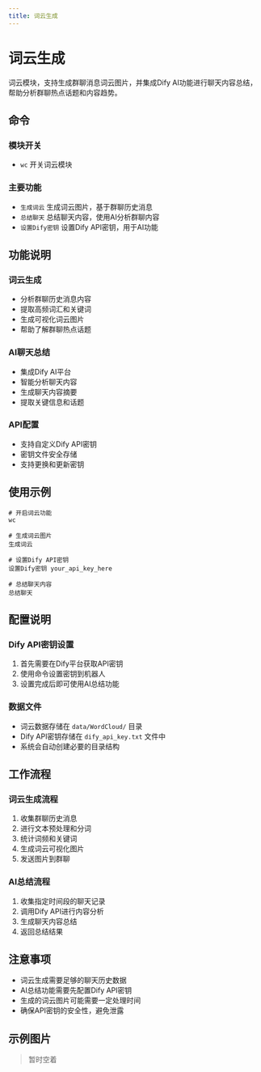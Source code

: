 ```yaml
---
title: 词云生成
---
```


# 词云生成

词云模块，支持生成群聊消息词云图片，并集成Dify AI功能进行聊天内容总结，帮助分析群聊热点话题和内容趋势。

## 命令

### 模块开关
- `wc` 开关词云模块

### 主要功能
- `生成词云` 生成词云图片，基于群聊历史消息
- `总结聊天` 总结聊天内容，使用AI分析群聊内容
- `设置Dify密钥` 设置Dify API密钥，用于AI功能

## 功能说明

### 词云生成
- 分析群聊历史消息内容
- 提取高频词汇和关键词
- 生成可视化词云图片
- 帮助了解群聊热点话题

### AI聊天总结
- 集成Dify AI平台
- 智能分析聊天内容
- 生成聊天内容摘要
- 提取关键信息和话题

### API配置
- 支持自定义Dify API密钥
- 密钥文件安全存储
- 支持更换和更新密钥

## 使用示例

```
# 开启词云功能
wc

# 生成词云图片
生成词云

# 设置Dify API密钥
设置Dify密钥 your_api_key_here

# 总结聊天内容
总结聊天
```

## 配置说明

### Dify API密钥设置
1. 首先需要在Dify平台获取API密钥
2. 使用命令设置密钥到机器人
3. 设置完成后即可使用AI总结功能

### 数据文件
- 词云数据存储在 `data/WordCloud/` 目录
- Dify API密钥存储在 `dify_api_key.txt` 文件中
- 系统会自动创建必要的目录结构

## 工作流程

### 词云生成流程
1. 收集群聊历史消息
2. 进行文本预处理和分词
3. 统计词频和关键词
4. 生成词云可视化图片
5. 发送图片到群聊

### AI总结流程
1. 收集指定时间段的聊天记录
2. 调用Dify API进行内容分析
3. 生成聊天内容总结
4. 返回总结结果

## 注意事项

- 词云生成需要足够的聊天历史数据
- AI总结功能需要先配置Dify API密钥
- 生成的词云图片可能需要一定处理时间
- 确保API密钥的安全性，避免泄露

## 示例图片

> 暂时空着 